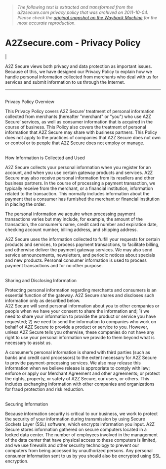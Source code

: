 > *The following text is extracted and transformed from the a2zsecure.com privacy policy that was archived on 2011-10-04. Please check the [original snapshot on the Wayback Machine](https://web.archive.org/web/20111004051857id_/http%3A//a2zsecure.com/privacy-policy.html) for the most accurate reproduction.*

# A2Zsecure.com - Privacy Policy

| 

A2Z Secure views both privacy and data protection as important issues. Because of this, we have designed our Privacy Policy to explain how we handle personal information collected from merchants who deal with us for services and submit information to us through the Internet.  
  
---  
   
Privacy Policy Overview  
  
This Privacy Policy covers A2Z Secure’ treatment of personal information collected from merchants (hereafter "merchant" or "you") who use A2Z Secure’ services, as well as consumer information that is acquired in the course of business. This Policy also covers the treatment of personal information that A2Z Secure may share with business partners. This Policy does not apply to the practices of companies that A2Z Secure does not own or control or to people that A2Z Secure does not employ or manage.  
  
   
How Information is Collected and Used  
  
A2Z Secure collects your personal information when you register for an account, and when you use certain gateway products and services. A2Z Secure may also receive personal information from its resellers and other business partners. In the course of processing a payment transaction, we typically receive from the merchant, or a financial institution, information related to the transaction. This normally includes information about the payment that a consumer has furnished the merchant or financial institution in placing the order. 

The personal information we acquire when processing payment transactions varies but may include, for example, the amount of the transaction, the consumer's name, credit card number and expiration date, checking account number, billing address, and shipping address.

A2Z Secure uses the information collected to fulfill your requests for certain products and services, to process payment transactions, to facilitate billing, and otherwise deliver the payment gateway services. We may also send service announcements, newsletters, and periodic notices about specials and new products. Personal consumer information is used to process payment transactions and for no other purpose.  
  
   
Sharing and Disclosing Information  
  
Protecting personal information regarding merchants and consumers is an essential function of the gateway. A2Z Secure shares and discloses such information only as described below.  
A2Z Secure will send personal information about you to other companies or people when we have your consent to share the information and; 1) we need to share your information to provide the product or service you have requested; 2) we need to send the information to companies who work on behalf of A2Z Secure to provide a product or service to you. However, unless A2Z Secure tells you otherwise, these companies do not have any right to use your personal information we provide to them beyond what is necessary to assist us. 

A consumer’s personal information is shared with third parties (such as banks and credit card processors) to the extent necessary for A2Z Secure to provide payment-processing services. We also may release this information when we believe release is appropriate to comply with law; enforce or apply our Merchant Agreement and other agreements; or protect the rights, property, or safety of A2Z Secure, our users, or others. This includes exchanging information with other companies and organizations for fraud protection and risk reduction.  
  
   
Securing Information  
  
Because information security is critical to our business, we work to protect the security of your information during transmission by using Secure Sockets Layer (SSL) software, which encrypts information you input. A2Z Secure stores information gathered on secure computers located in a locked data center. The number of employees involved in the management of the data center that have physical access to these computers is limited, and we use firewalls and other security technology to prevent our computers from being accessed by unauthorized persons. Any personal consumer information sent to us by you should also be encrypted using SSL encryption.  
  
 
